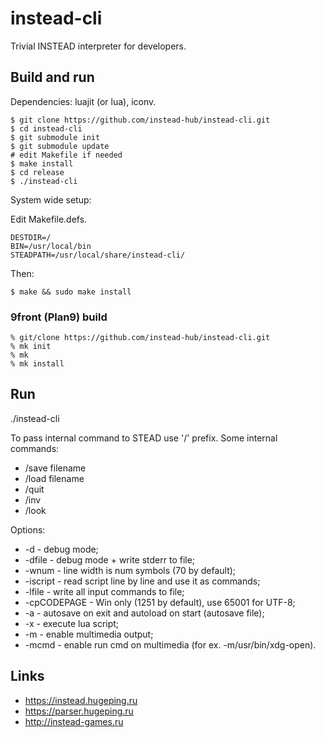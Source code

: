 # instead-cli

Trivial INSTEAD interpreter for developers.

## Build and run

Dependencies: luajit (or lua), iconv.

```
$ git clone https://github.com/instead-hub/instead-cli.git
$ cd instead-cli
$ git submodule init
$ git submodule update
# edit Makefile if needed
$ make install
$ cd release
$ ./instead-cli
```

System wide setup:

Edit Makefile.defs.

```
DESTDIR=/
BIN=/usr/local/bin
STEADPATH=/usr/local/share/instead-cli/
```

Then:

```
$ make && sudo make install
```

### 9front (Plan9) build

```
% git/clone https://github.com/instead-hub/instead-cli.git
% mk init
% mk
% mk install
```

## Run

./instead-cli <gamedir path>

To pass internal command to STEAD use '/' prefix. Some internal commands:

* /save filename
* /load filename
* /quit
* /inv
* /look

Options:

* -d - debug mode;
* -dfile - debug mode + write stderr to file;
* -wnum - line width is num symbols (70 by default);
* -iscript - read script line by line and use it as commands;
* -lfile - write all input commands to file;
* -cpCODEPAGE - Win only (1251 by default), use 65001 for UTF-8;
* -a - autosave on exit and autoload on start (autosave file);
* -x - execute lua script;
* -m - enable multimedia output;
* -mcmd - enable run cmd on multimedia (for ex. -m/usr/bin/xdg-open).

## Links

* https://instead.hugeping.ru
* https://parser.hugeping.ru
* http://instead-games.ru
